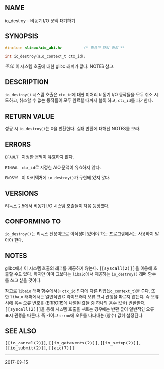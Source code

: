 ## NAME

io_destroy - 비동기 I/O 문맥 파기하기

## SYNOPSIS

```c
#include <linux/aio_abi.h>          /* 필요한 타입 정의 */

int io_destroy(aio_context_t ctx_id);
```

*주의*: 이 시스템 호출에 대한 glibc 래퍼가 없다. NOTES 참고.

## DESCRIPTION

`io_destroy()` 시스템 호출은 `ctx_id`에 대한 미처리 비동기 I/O 동작들을 모두 취소 시도하고, 취소할 수 없는 동작들이 모두 완료될 때까지 블록 하고, `ctx_id`를 파기한다.

## RETURN VALUE

성공 시 `io_destroy()`는 0을 반환한다. 실패 반환에 대해선 NOTES를 보라.

## ERRORS

`EFAULT`
:   지정한 문맥이 유효하지 않다.

`EINVAL`
:   `ctx_id`로 지정한 AIO 문맥이 유효하지 않다.

`ENOSYS`
:   이 아키텍처에 `io_destroy()`가 구현돼 있지 않다.

## VERSIONS

리눅스 2.5에서 비동기 I/O 시스템 호출들이 처음 등장했다.

## CONFORMING TO

`io_destroy()`는 리눅스 전용이므로 이식성이 있어야 하는 프로그램에서는 사용하지 말아야 한다.

## NOTES

glibc에서 이 시스템 호출의 래퍼를 제공하지 않는다. <tt>[[syscall(2)]]</tt>을 이용해 호출할 수도 있다. 하지만 아마 그보다는 `libaio`에서 제공하는 `io_destroy()` 래퍼 함수를 쓰고 싶을 것이다.

참고로 `libaio` 래퍼 함수에서는 `ctx_id` 인자에 다른 타입(`io_context_t`)을 쓴다. 또한 `libaio` 래퍼에서는 일반적인 C 라이브러리 오류 표시 관행을 따르지 않는다. 즉 오류 시에 음수 오류 번호를 (ERRORS에 나열된 값들 중 하나의 음수 값을) 반환한다. <tt>[[syscall(2)]]</tt>을 통해 시스템 호출을 부르는 경우에는 반환 값이 일반적인 오류 표시 관행을 따른다. 즉 -1이고 `errno`에 오류를 나타내는 (양수) 값이 설정된다.

## SEE ALSO

<tt>[[io_cancel(2)]]</tt>, <tt>[[io_getevents(2)]]</tt>, <tt>[[io_setup(2)]]</tt>, <tt>[[io_submit(2)]]</tt>, <tt>[[aio(7)]]</tt>

----

2017-09-15
